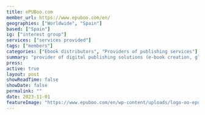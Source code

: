 ```yaml
---
title: ePUBoo.com
member_url: https://www.epuboo.com/en/
geographies: ["Worldwide", "Spain"]
based: ["Spain"]
ig: ["interest group"] 
services: ["services provided"] 
tags: ["members"]
categories: ["Ebook distributors", "Providers of publishing services"]
summary: "provider of digital publishing solutions (e-book creation, global distribution, ONIX metadata generator, accessibility specialists)"
press:
active: true
layout: post
showReadTime: false
showDate: false
permalink: ""
date: 2023-11-01
featureImage: "https://www.epuboo.com/en/wp-content/uploads/logo-oo-epuboo-large.jpg"
---
```

